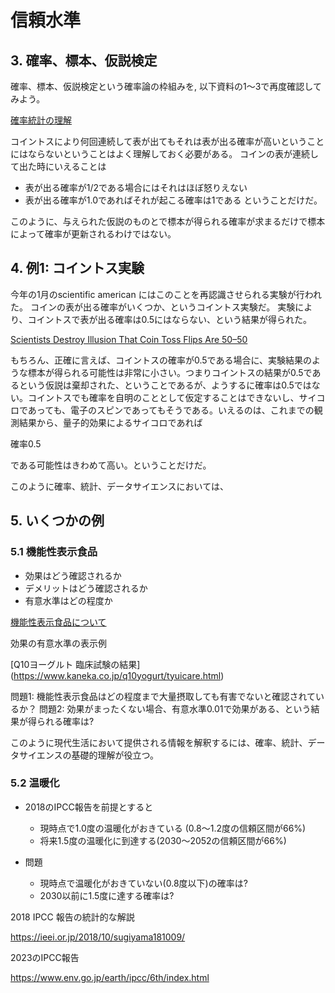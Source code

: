 # 信頼水準
## 3. 確率、標本、仮説検定

確率、標本、仮説検定という確率論の枠組みを, 以下資料の1～3で再度確認してみよう。

[確率統計の理解](https://github.com/ItaruKaneko/lecture_twuc_ds1/blob/master/md/reference/un_probability.md)


コイントスにより何回連続して表が出てもそれは表が出る確率が高いということにはならないということはよく理解しておく必要がある。
コインの表が連続して出た時にいえることは
- 表が出る確率が1/2である場合にはそれはほぼ怒りえない
- 表が出る確率が1.0であればそれが起こる確率は1である
ということだけだ。

このように、与えられた仮説のものとで標本が得られる確率が求まるだけで標本によって確率が更新されるわけではない。

## 4. 例1: コイントス実験

今年の1月のscientific american にはこのことを再認識させられる実験が行われた。
コインの表が出る確率がいくつか、というコイントス実験だ。
実験により、コイントスで表が出る確率は0.5にはならない、という結果が得られた。

[Scientists Destroy Illusion That Coin Toss Flips Are 50–50](https://www.scientificamerican.com/article/scientists-destroy-illusion-that-coin-toss-flips-are-50-50/)

もちろん、正確に言えば、コイントスの確率が0.5である場合に、実験結果のような標本が得られる可能性は非常に小さい。つまりコイントスの結果が0.5であるという仮説は棄却された、ということであるが、ようするに確率は0.5ではない。コイントスでも確率を自明のこととして仮定することはできないし、サイコロであっても、電子のスピンであってもそうである。いえるのは、これまでの観測結果から、量子的効果によるサイコロであれば

確率0.5

である可能性はきわめて高い。ということだけだ。

このように確率、統計、データサイエンスにおいては、

## 5. いくつかの例

### 5.1 機能性表示食品

- 効果はどう確認されるか
- デメリットはどう確認されるか
- 有意水準はどの程度か

[機能性表示食品について](https://www.caa.go.jp/policies/policy/food_labeling/foods_with_function_claims/)

効果の有意水準の表示例

[Q10ヨーグルト 臨床試験の結果]
(https://www.kaneka.co.jp/q10yogurt/tyuicare.html)

問題1: 機能性表示食品はどの程度まで大量摂取しても有害でないと確認されているか？
問題2: 効果がまったくない場合、有意水準0.01で効果がある、という結果が得られる確率は?

このように現代生活において提供される情報を解釈するには、確率、統計、データサイエンスの基礎的理解が役立つ。

### 5.2 温暖化

- 2018のIPCC報告を前提とすると

  - 現時点で1.0度の温暖化がおきている (0.8～1.2度の信頼区間が66%)
  - 将来1.5度の温暖化に到達する(2030～2052の信頼区間が66%)

- 問題

  - 現時点で温暖化がおきていない(0.8度以下)の確率は?
  - 2030以前に1.5度に達する確率は?

2018 IPCC 報告の統計的な解説

https://ieei.or.jp/2018/10/sugiyama181009/

2023のIPCC報告

https://www.env.go.jp/earth/ipcc/6th/index.html